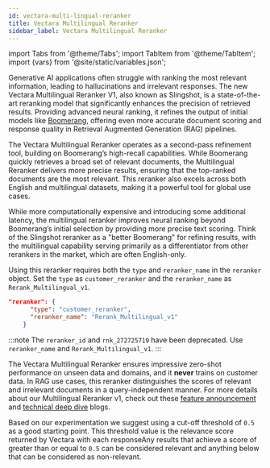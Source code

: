 ```yaml
---
id: vectara-multi-lingual-reranker
title: Vectara Multilingual Reranker
sidebar_label: Vectara Multilingual Reranker
---
```


import Tabs from '@theme/Tabs';
import TabItem from '@theme/TabItem';
import {vars} from '@site/static/variables.json';

Generative AI applications often struggle with ranking the most relevant 
information, leading to hallucinations and irrelevant responses. The new 
Vectara Multilingual Reranker V1, also known as Slingshot, is a 
state-of-the-art reranking model that significantly enhances the precision of 
retrieved results. Providing advanced neural ranking, it refines the output of 
initial models like [Boomerang](https://vectara.com/blog/introducing-boomerang-vectaras-new-and-improved-retrieval-model/), 
offering even more accurate document scoring and response quality in Retrieval 
Augmented Generation (RAG) pipelines.

The Vectara Multilingual Reranker operates as a second-pass refinement tool, 
building on Boomerang’s high-recall capabilities. While Boomerang quickly 
retrieves a broad set of relevant documents, the Multilingual Reranker 
delivers more precise results, ensuring that the top-ranked documents are the 
most relevant. This reranker also excels across both English and multilingual 
datasets, making it a powerful tool for global use cases.

While more computationally expensive and introducing some additional latency, 
the multilingual reranker improves neural ranking beyond Boomerang’s initial 
selection by providing more precise text scoring. Think of the Slingshot 
reranker as a "better Boomerang" for refining results, with the multilingual 
capability serving primarily as a differentiator from other rerankers in the 
market, which are often English-only.

Using this reranker requires both the `type` and `reranker_name` in the 
`reranker` object. Set the `type` as `customer_reranker` and the `reranker_name` 
as `Rerank_Multilingual_v1`.

```json
"reranker": {
      "type": "customer_reranker",
      "reranker_name": "Rerank_Multilingual_v1"
    }
```

:::note
The `reranker_id` and `rnk_272725719` have been deprecated. Use `reranker_name` and 
`Rerank_Multilingual_v1`.
:::

The Vectara Multilingual Reranker ensures impressive zero-shot performance on 
unseen data and domains, and it **never** trains on customer data. In RAG use 
cases, this reranker distinguishes the scores of relevant and irrelevant 
documents in a query-independent manner. For more details about our 
Multilingual Reranker v1, check out these [feature announcement](https://vectara.com/blog/unlocking-the-state-of-the-art-reranker-introducing-the-vectara-multilingual-reranker_v1/) and 
[technical deep dive](https://vectara.com/blog/deep-dive-into-vectara-multilingual-reranker-v1-state-of-the-art-reranker-across-100-languages/) blogs.

Based on our experimentation we suggest using a cut-off threshold of `0.5` as 
a good starting point. This threshold value is the relevance score returned by 
Vectara with each responseAny results that achieve a score of greater than or 
equal to `0.5` can be considered relevant and anything below that can be 
considered as non-relevant.
